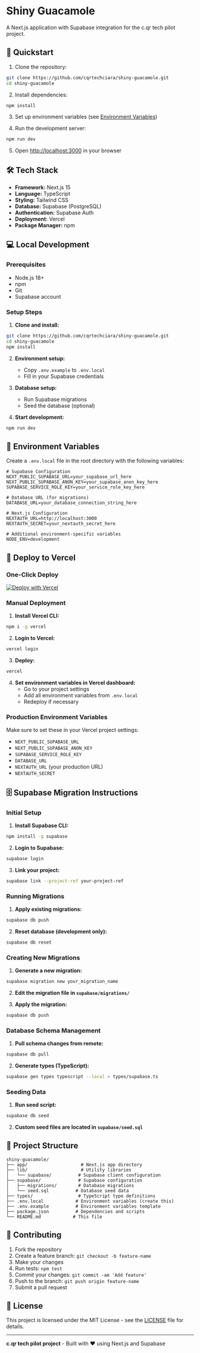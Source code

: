 # Shiny Guacamole

A Next.js application with Supabase integration for the c.qr tech pilot project.

## 🚀 Quickstart

1. Clone the repository:
```bash
git clone https://github.com/cqrtechciara/shiny-guacamole.git
cd shiny-guacamole
```

2. Install dependencies:
```bash
npm install
```

3. Set up environment variables (see [Environment Variables](#environment-variables))

4. Run the development server:
```bash
npm run dev
```

5. Open [http://localhost:3000](http://localhost:3000) in your browser

## 🛠 Tech Stack

- **Framework:** Next.js 15
- **Language:** TypeScript
- **Styling:** Tailwind CSS
- **Database:** Supabase (PostgreSQL)
- **Authentication:** Supabase Auth
- **Deployment:** Vercel
- **Package Manager:** npm

## 💻 Local Development

### Prerequisites
- Node.js 18+ 
- npm
- Git
- Supabase account

### Setup Steps

1. **Clone and install:**
```bash
git clone https://github.com/cqrtechciara/shiny-guacamole.git
cd shiny-guacamole
npm install
```

2. **Environment setup:**
   - Copy `.env.example` to `.env.local`
   - Fill in your Supabase credentials

3. **Database setup:**
   - Run Supabase migrations
   - Seed the database (optional)

4. **Start development:**
```bash
npm run dev
```

## 🔐 Environment Variables

Create a `.env.local` file in the root directory with the following variables:

```env
# Supabase Configuration
NEXT_PUBLIC_SUPABASE_URL=your_supabase_url_here
NEXT_PUBLIC_SUPABASE_ANON_KEY=your_supabase_anon_key_here
SUPABASE_SERVICE_ROLE_KEY=your_service_role_key_here

# Database URL (for migrations)
DATABASE_URL=your_database_connection_string_here

# Next.js Configuration
NEXTAUTH_URL=http://localhost:3000
NEXTAUTH_SECRET=your_nextauth_secret_here

# Additional environment-specific variables
NODE_ENV=development
```

## 🚢 Deploy to Vercel

### One-Click Deploy

[![Deploy with Vercel](https://vercel.com/button)](https://vercel.com/new/clone?repository-url=https://github.com/cqrtechciara/shiny-guacamole)

### Manual Deployment

1. **Install Vercel CLI:**
```bash
npm i -g vercel
```

2. **Login to Vercel:**
```bash
vercel login
```

3. **Deploy:**
```bash
vercel
```

4. **Set environment variables in Vercel dashboard:**
   - Go to your project settings
   - Add all environment variables from `.env.local`
   - Redeploy if necessary

### Production Environment Variables

Make sure to set these in your Vercel project settings:
- `NEXT_PUBLIC_SUPABASE_URL`
- `NEXT_PUBLIC_SUPABASE_ANON_KEY`
- `SUPABASE_SERVICE_ROLE_KEY`
- `DATABASE_URL`
- `NEXTAUTH_URL` (your production URL)
- `NEXTAUTH_SECRET`

## 🗄️ Supabase Migration Instructions

### Initial Setup

1. **Install Supabase CLI:**
```bash
npm install -g supabase
```

2. **Login to Supabase:**
```bash
supabase login
```

3. **Link your project:**
```bash
supabase link --project-ref your-project-ref
```

### Running Migrations

1. **Apply existing migrations:**
```bash
supabase db push
```

2. **Reset database (development only):**
```bash
supabase db reset
```

### Creating New Migrations

1. **Generate a new migration:**
```bash
supabase migration new your_migration_name
```

2. **Edit the migration file in `supabase/migrations/`**

3. **Apply the migration:**
```bash
supabase db push
```

### Database Schema Management

1. **Pull schema changes from remote:**
```bash
supabase db pull
```

2. **Generate types (TypeScript):**
```bash
supabase gen types typescript --local > types/supabase.ts
```

### Seeding Data

1. **Run seed script:**
```bash
supabase db seed
```

2. **Custom seed files are located in `supabase/seed.sql`**

## 📁 Project Structure

```
shiny-guacamole/
├── app/                    # Next.js app directory
├── lib/                    # Utility libraries
│   └── supabase/          # Supabase client configuration
├── supabase/              # Supabase configuration
│   ├── migrations/        # Database migrations
│   └── seed.sql          # Database seed data
├── types/                 # TypeScript type definitions
├── .env.local            # Environment variables (create this)
├── .env.example          # Environment variables template
├── package.json          # Dependencies and scripts
└── README.md            # This file
```

## 🤝 Contributing

1. Fork the repository
2. Create a feature branch: `git checkout -b feature-name`
3. Make your changes
4. Run tests: `npm test`
5. Commit your changes: `git commit -am 'Add feature'`
6. Push to the branch: `git push origin feature-name`
7. Submit a pull request

## 📄 License

This project is licensed under the MIT License - see the [LICENSE](LICENSE) file for details.

---

**c.qr tech pilot project** - Built with ❤️ using Next.js and Supabase
